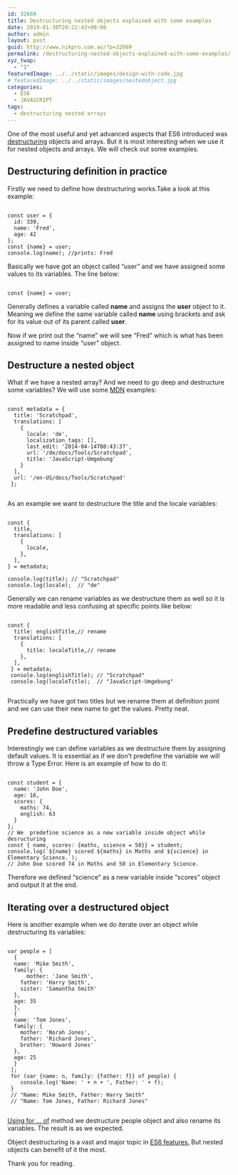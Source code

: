 ```yaml
---
id: 32669
title: Destructuring nested objects explained with some examples
date: 2019-01-30T20:22:43+00:00
author: admin
layout: post
guid: http://www.nikpro.com.au/?p=32669
permalink: /destructuring-nested-objects-explained-with-some-examples/
xyz_twap:
  - "1"
featuredImage: ../../static/images/design-with-code.jpg
# featuredImage: ../../static/images/nestedobject.jpg
categories:
  - ES6
  - JAVASCRIPT
tags:
  - destructuring nested arrays
---
```

One of the most useful and yet advanced aspects that ES6 introduced was [destructuring](http://www.nikpro.com.au/using-es6-destructuring-in-react-application-codes/) objects and arrays. But it is most interesting when we use it for nested objects and arrays. We will check out some examples.

## Destructuring definition in practice

Firstly we need to define how destructuring works.Take a look at this example:


```

const user = {
  id: 339,
  name: 'Fred',
  age: 42
};
const {name} = user;
console.log(name); //prints: Fred

```


Basically we have got an object called &#8220;user&#8221; and we have assigned some values to its variables. The line below:


```

const {name} = user;

```


Generally defines a variable called **name** and assigns the **user** object to it. Meaning we define the same variable called **name** using brackets and ask for its value out of its parent called **user**. 

Now if we print out the &#8220;name&#8221; we will see &#8220;Fred&#8221; which is what has been assigned to name inside &#8220;user&#8221; object.

## Destructure a nested object

What if we have a nested array? And we need to go deep and destructure some variables? We will use some <a href="https://developer.mozilla.org/en-US/docs/Web/JavaScript/Reference/Operators/Destructuring_assignment" target="_blank" rel="noreferrer noopener" aria-label="MDN (opens in a new tab)">MDN</a> examples:


```

const metadata = {
  title: 'Scratchpad',
  translations: [
    {
      locale: 'de',
      localization_tags: [],
      last_edit: '2014-04-14T08:43:37',
      url: '/de/docs/Tools/Scratchpad',
      title: 'JavaScript-Umgebung'
    }
  ],
  url: '/en-US/docs/Tools/Scratchpad'
 };
 
```


As an example we want to destructure the title and the locale variables:


```

const { 
  title,
  translations: [
    {
      locale,
    },
  ],
} = metadata;

console.log(title); // "Scratchpad"
console.log(locale);  // "de"

```


Generally we can rename variables as we destructure them as well so it is more readable and less confusing at specific points like below:


```

const {
  title: englishTitle,// rename
  translations: [
    {
      title: localeTitle,// rename
    },
  ],
 } = metadata;
 console.log(englishTitle); // "Scratchpad"
 console.log(localeTitle);  // "JavaScript-Umgebung"
 
```


Practically we have got two titles but we rename them at definition point and we can use their new name to get the values. Pretty neat.

## Predefine destructured variables

Interestingly we can define variables as we destructure them by assigning default values. It is essential as if we don&#8217;t predefine the variable we will throw a Type Error. Here is an example of how to do it:


```

const student = {
  name: 'John Doe',
  age: 16,
  scores: {
    maths: 74,
    english: 63
  }
};
// We  predefine science as a new variable inside object while desructuring
const { name, scores: {maths, science = 50}} = student;
console.log(`${name} scored ${maths} in Maths and ${science} in Elementary Science.`);
// John Doe scored 74 in Maths and 50 in Elementary Science.

```


Therefore we defined &#8220;science&#8221; as a new variable inside &#8220;scores&#8221; object and output it at the end.

## Iterating over a destructured object

Here is another example when we do iterate over an object while destructuring its variables:


```

var people = [
  {
  name: 'Mike Smith',
  family: {
      mother: 'Jane Smith',
    father: 'Harry Smith',
    sister: 'Samantha Smith'
  },
  age: 35
  },
  {
  name: 'Tom Jones',
  family: {
    mother: 'Norah Jones',
    father: 'Richard Jones',
    brother: 'Howard Jones'
  },
  age: 25
  }
 ];
 for (var {name: n, family: {father: f}} of people) {
    console.log('Name: ' + n + ', Father: ' + f);
 }
 // "Name: Mike Smith, Father: Harry Smith"
 // "Name: Tom Jones, Father: Richard Jones"
 
```


[Using for &#8230; of](http://www.nikpro.com.au/converting-objects-to-arrays-and-looping-through-them-with-object-keys-and-object-values/) method we destructure people object and also rename its variables. The result is as we expected.

Object destructuring is a vast and major topic in [ES6 features.](http://www.nikpro.com.au/using-es6-destructuring-in-react-application-codes/) But nested objects can benefit of it the most.

Thank you for reading.
